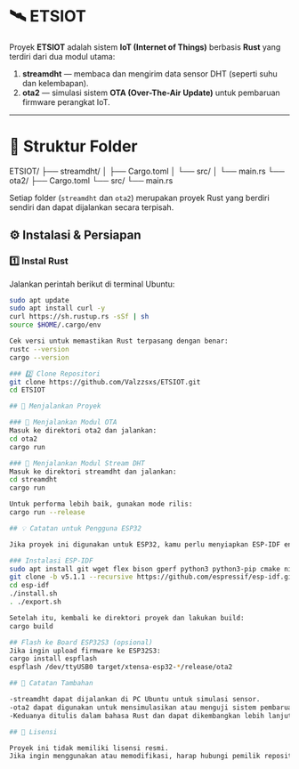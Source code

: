 # 🛰️ ETSIOT

Proyek **ETSIOT** adalah sistem **IoT (Internet of Things)** berbasis **Rust** yang terdiri dari dua modul utama:

1. **streamdht** — membaca dan mengirim data sensor DHT (seperti suhu dan kelembapan).  
2. **ota2** — simulasi sistem **OTA (Over-The-Air Update)** untuk pembaruan firmware perangkat IoT.

---

# 📂 Struktur Folder
ETSIOT/
├── streamdht/
│ ├── Cargo.toml
│ └── src/
│ └── main.rs
└── ota2/
├── Cargo.toml
└── src/
└── main.rs

Setiap folder (`streamdht` dan `ota2`) merupakan proyek Rust yang berdiri sendiri dan dapat dijalankan secara terpisah.

## ⚙️ Instalasi & Persiapan

### 1️⃣ Instal Rust
Jalankan perintah berikut di terminal Ubuntu:

```bash
sudo apt update
sudo apt install curl -y
curl https://sh.rustup.rs -sSf | sh
source $HOME/.cargo/env

Cek versi untuk memastikan Rust terpasang dengan benar:
rustc --version
cargo --version

### 2️⃣ Clone Repositori
git clone https://github.com/Valzzsxs/ETSIOT.git
cd ETSIOT

## 🚀 Menjalankan Proyek

### 🔹 Menjalankan Modul OTA
Masuk ke direktori ota2 dan jalankan:
cd ota2
cargo run

### 🔹 Menjalankan Modul Stream DHT
Masuk ke direktori streamdht dan jalankan:
cd streamdht
cargo run

Untuk performa lebih baik, gunakan mode rilis:
cargo run --release

## 💡 Catatan untuk Pengguna ESP32

Jika proyek ini digunakan untuk ESP32, kamu perlu menyiapkan ESP-IDF environment terlebih dahulu.

### Instalasi ESP-IDF
sudo apt install git wget flex bison gperf python3 python3-pip cmake ninja-build ccache libffi-dev libssl-dev dfu-util libusb-1.0-0
git clone -b v5.1.1 --recursive https://github.com/espressif/esp-idf.git
cd esp-idf
./install.sh
. ./export.sh

Setelah itu, kembali ke direktori proyek dan lakukan build:
cargo build

## Flash ke Board ESP32S3 (opsional)
Jika ingin upload firmware ke ESP32S3:
cargo install espflash
espflash /dev/ttyUSB0 target/xtensa-esp32-*/release/ota2

## 🧩 Catatan Tambahan

-streamdht dapat dijalankan di PC Ubuntu untuk simulasi sensor.
-ota2 dapat digunakan untuk mensimulasikan atau menguji sistem pembaruan OTA.
-Keduanya ditulis dalam bahasa Rust dan dapat dikembangkan lebih lanjut untuk sistem IoT nyata berbasis ESP32.

## 📜 Lisensi

Proyek ini tidak memiliki lisensi resmi.
Jika ingin menggunakan atau memodifikasi, harap hubungi pemilik repositori (Rival & Ali).
